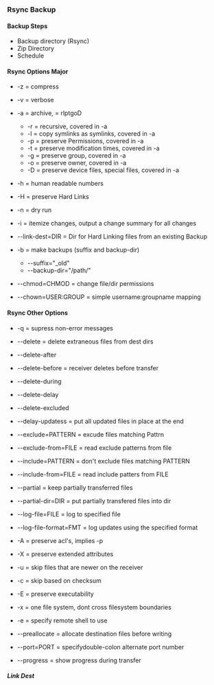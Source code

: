 ### Rsync Backup

#### Backup Steps
- Backup directory (Rsync)
- Zip Directory
- Schedule

#### Rsync Options Major

- -z = compress
- -v = verbose
- -a = archive, = rlptgoD
    - -r = recursive, covered in -a
    - -l = copy symlinks as symlinks, covered in -a
    - -p = preserve Permissions, covered in -a
    - -t = preserve modification times, covered in -a
    - -g = preserve group, covered in -a
    - -o = preserve owner, covered in -a
    - -D = preserve device files, special files, covered in -a
- -h = human readable numbers
- -H = preserve Hard Links
- -n = dry run
- -i = itemize changes, output a change summary for all changes
- --link-dest=DIR = Dir for Hard Linking files from an existing Backup

- -b = make backups (suffix and backup-dir)
    - --suffix="_old"
    - --backup-dir="/path/"

- --chmod=CHMOD = change file/dir permissions
- --chown=USER:GROUP = simple username:groupname mapping


#### Rsync Other Options

- -q = supress non-error messages


- --delete = delete extraneous files from dest dirs
- --delete-after
- --delete-before = receiver deletes before transfer
- --delete-during
- --delete-delay
- --delete-excluded
- --delay-updatess = put all updated files in place at the end

- --exclude=PATTERN = excude files matching Pattrn
- --exclude-from=FILE = read exclude patterns from file
- --include=PATTERN = don't exclude files matching PATTERN
- --include-from=FILE = read include patters from FILE

- --partial = keep partially transferred files
- --partial-dir=DIR = put partially transfered files into dir

- --log-file=FILE = log to specified file
- --log-file-format=FMT = log updates using the specified format
- -A = preserve acl's, implies -p
- -X = preserve extended attributes
- -u = skip files that are newer on the receiver
- -c = skip based on checksum
- -E = preserve executability
- -x = one file system, dont cross filesystem boundaries
- -e = specify remote shell to use
- --preallocate = allocate destination files before writing
- --port=PORT = specifydouble-colon alternate port number
- --progress = show progress during transfer


##### Link Dest
